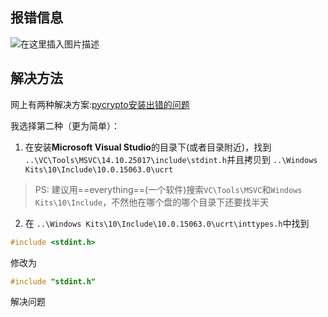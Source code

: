 
## 报错信息
![在这里插入图片描述](https://i-blog.csdnimg.cn/blog_migrate/b5b24a824386fa0f699b530b8bd38e9f.png)

## 解决方法
网上有两种解决方案:[pycrypto安装出错的问题](https://www.cnblogs.com/liangqihui/p/10110144.html)

我选择第二种（更为简单）：

1. 在安装**Microsoft Visual Studio**的目录下(或者目录附近)，找到 `..\VC\Tools\MSVC\14.10.25017\include\stdint.h`并且拷贝到 `..\Windows Kits\10\Include\10.0.15063.0\ucrt`
> PS: 建议用==everything==(一个软件)搜索`VC\Tools\MSVC`和`Windows Kits\10\Include`，不然他在哪个盘的哪个目录下还要找半天
2. 在 `..\Windows Kits\10\Include\10.0.15063.0\ucrt\inttypes.h`中找到

```c++
#include <stdint.h>
```

修改为

```c++
#include "stdint.h"
```

解决问题
